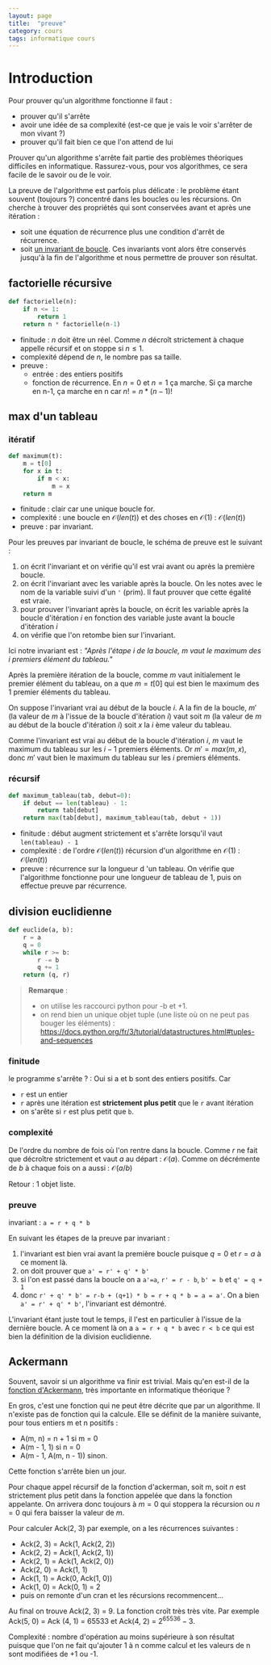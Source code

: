 ```yaml
---
layout: page
title:  "preuve"
category: cours
tags: informatique cours 
---
```


# Introduction

Pour prouver qu'un algorithme fonctionne il faut :

* prouver qu'il s'arrête
* avoir une idée de sa complexité (est-ce que je vais le voir s'arrêter de mon vivant ?)
* prouver qu'il fait bien ce que l'on attend de lui

Prouver qu'un algorithme s'arrête fait partie des problèmes théoriques difficiles en informatique. Rassurez-vous, pour vos algorithmes, ce sera facile de le savoir ou de le voir. 

La preuve de l'algorithme est parfois plus délicate : le problème étant souvent (toujours ?) concentré dans les boucles ou les récursions. On cherche à trouver des propriétés qui sont conservées avant et après une itération : 

* soit une équation de récurrence plus une condition d'arrêt de récurrence.
* soit [un invariant de boucle](https://fr.wikipedia.org/wiki/Invariant_de_boucle). Ces invariants vont alors être conservés jusqu'à la fin de l'algorithme et nous permettre de prouver son résultat.


## factorielle récursive

```python
def factorielle(n):
	if n <= 1:
		return 1
	return n * factorielle(n-1)
```

* finitude : $n$ doit être un réel. Comme $n$ décroît strictement à chaque appelle récursif et on stoppe si $n \leq 1$.
* complexité dépend de $n$, le nombre pas sa taille.
* preuve : 
    * entrée : des entiers positifs
    * fonction de récurrence. En $n=0$ et $n=1$ ça marche. Si ça marche en n-1, ça marche en n car $n! = n * (n-1)!$


## max d'un tableau

### itératif

```python
def maximum(t):
    m = t[0]
    for x in t:
        if m < x:
            m = x
    return m
```

* finitude : clair car une unique boucle for.
* complexité : une boucle en $\mathcal{O}(len(t))$ et des choses en $\mathcal{O}(1)$ : $\mathcal{O}(len(t))$
* preuve : par invariant.

Pour les preuves par invariant de boucle, le schéma de preuve est le suivant : 

1. on écrit l'invariant et on vérifie qu'il est vrai avant ou après la première boucle.
2. on écrit l'invariant avec les variable après la boucle. On les notes avec le nom de la variable suivi d'un `'` (prim). Il faut prouver que cette égalité est vraie.
3. pour prouver l'invariant après la boucle, on écrit les variable après la boucle d'itération $i$ en fonction des variable juste avant la boucle d'itération $i$ 
4. on vérifie que l'on retombe bien sur l'invariant.

Ici notre invariant est : *"Après l'étape $i$ de la boucle, $m$ vaut le maximum des $i$ premiers élément du tableau."*

Après la première itération de la boucle, comme $m$ vaut initialement le premier élément du tableau, on a que $m=t[0]$ qui est bien le maximum des 1 premier éléments du tableau. 

On suppose l'invariant vrai au début de la boucle $i$. A la fin de la boucle, $m'$ (la valeur de $m$ à l'issue de la boucle d'itération $i$) vaut soit $m$ (la valeur de $m$ au début de la boucle d'itération $i$) soit $x$ la $i$ ème valeur du tableau.

Comme l'invariant est vrai au début de la boucle d'itération $i$, $m$ vaut le maximum du tableau sur les $i-1$ premiers éléments. Or $m' = max(m, x)$, donc $m'$ vaut bien le maximum du tableau sur les $i$ premiers éléments.

### récursif

```python
def maximum_tableau(tab, debut=0):
    if debut == len(tableau) - 1:
        return tab[debut]
    return max(tab[debut], maximum_tableau(tab, debut + 1))
```

* finitude : début augment strictement et s'arrête lorsqu'il vaut `len(tableau) - 1`
* complexité : de l'ordre $\mathcal{O}(len(t))$ récursion d'un algorithme en $\mathcal{O}(1)$ : $\mathcal{O}(len(t))$
* preuve : récurrence sur la longueur d 'un tableau. On vérifie que l'algorithme fonctionne pour une longueur de tableau de 1, puis on effectue preuve par récurrence.


## division euclidienne


```python
def euclide(a, b):
	r = a
	q = 0
	while r >= b:
		r -= b
		q += 1
	return (q, r)
```


>**Remarque** : 
>
>* on utilise les raccourci python pour -b et +1. 
>* on rend bien un unique objet tuple (une liste où on ne peut pas bouger les éléments) : https://docs.python.org/fr/3/tutorial/datastructures.html#tuples-and-sequences 

### finitude

le programme s'arrête ? : Oui si a et b sont des entiers positifs. Car 

* `r` est un entier 
* `r` après une itération est **strictement plus petit** que le `r` avant itération 
* on s'arête si `r` est plus petit que `b`. 

### complexité

De l'ordre du nombre de fois où l'on rentre dans la boucle. Comme $r$ ne fait que décroître strictement et vaut $a$ au départ : $\mathcal{O}(a)$. 
Comme on décrémente de $b$ à chaque fois on a aussi :  $\mathcal{O}(a / b)$

Retour : 1 objet liste. 

### preuve

invariant : `a = r + q * b`

En suivant les étapes de la preuve par invariant : 

1. l'invariant est bien vrai avant la première boucle puisque $q=0$ et $r=a$ à ce moment là.
2. on doit prouver que `a' = r' + q' * b'`
3. si l'on est passé dans la boucle on a `a'=a`, `r' = r - b`, `b' = b` et `q' = q + 1`
4. donc `r' + q' * b' = r-b + (q+1) * b = r + q * b = a = a'`. On a bien `a' = r' + q' * b'`, l'invariant est démontré.

L'invariant étant juste tout le temps, il l'est en particulier à l'issue de la dernière boucle. A ce moment là on a `a = r + q * b` avec `r < b` ce qui est bien la définition de la division euclidienne.


## Ackermann

Souvent, savoir si un algorithme va finir est trivial. Mais qu'en est-il de la [fonction d'Ackermann](https://fr.wikipedia.org/wiki/Fonction_d%27Ackermann), très importante en informatique théorique ?

En gros, c'est une fonction qui ne peut être décrite que par un algorithme. Il n'existe pas de fonction qui la calcule. Elle se définit de la manière suivante, pour tous entiers m et n positifs :

* A(m, n) = n + 1 si m = 0 
* A(m - 1, 1) si n = 0
* A(m - 1, A(m, n - 1)) sinon.

Cette fonction s'arrête bien un jour.



Pour chaque appel récursif de la fonction d'ackerman, soit m, soit $n$ est strictement plus petit dans la fonction appelée que dans la fonction appelante. On arrivera donc toujours à $m = 0$ qui stoppera la récursion ou $n = 0$ qui fera baisser la valeur de $m$.
 

Pour calculer Ack(2, 3) par exemple, on a les récurrences suivantes :

* Ack(2, 3) = Ack(1, Ack(2, 2))
* Ack(2, 2) = Ack(1, Ack(2, 1))
* Ack(2, 1) = Ack(1, Ack(2, 0))
* Ack(2, 0) = Ack(1, 1)
* Ack(1, 1) = Ack(0, Ack(1, 0))
* Ack(1, 0) = Ack(0, 1) = 2
* puis on remonte d'un cran et les récursions recommencent...


Au final on trouve Ack(2, 3) = 9. La fonction croît très très vite. Par exemple Ack(5, 0) = Ack (4, 1) = 65533 et Ack(4, 2) = $2^{65536} - 3$.

Complexité : nombre d'opération au moins supérieure à son résultat puisque que l'on ne fait qu'ajouter 1 à n comme calcul et les valeurs de n sont modifiées de +1 ou -1.


